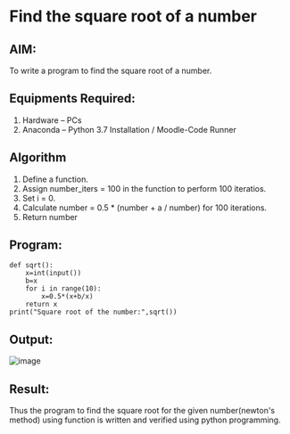 # Find the square root of a number

## AIM:
To write a program to find the square root of a number.

## Equipments Required:
1. Hardware – PCs
2. Anaconda – Python 3.7 Installation / Moodle-Code Runner

## Algorithm
1. Define a function.
2. Assign number_iters = 100 in the function to perform 100 iteratios.
3. Set i = 0.
4. Calculate  number = 0.5 * (number + a / number) for 100 iterations.
5. Return number

## Program:
```
def sqrt():
    x=int(input())
    b=x
    for i in range(10):
        x=0.5*(x+b/x)
    return x
print("Square root of the number:",sqrt())
```
## Output:
![image](https://github.com/Darkwebnew/Square-root-of-a-number/assets/143114486/b6524754-f42f-496c-a9d0-20c6f0a608d3)
## Result:
Thus the program to find the square root for the given number(newton's method) using function is written and verified using python programming.
